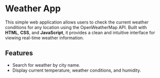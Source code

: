 # Weather App

This simple web application allows users to check the current weather conditions for any location using the OpenWeatherMap API. Built with **HTML**, **CSS**, and **JavaScript**, it provides a clean and intuitive interface for viewing real-time weather information.

## Features

- Search for weather by city name.
- Display current temperature, weather conditions, and humidity.
